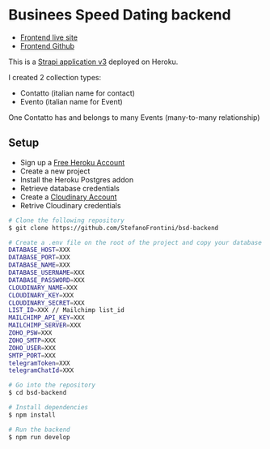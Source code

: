 # Businees Speed Dating backend

- [Frontend live site](https://www.bsdating.com/)
- [Frontend Github](https://github.com/StefanoFrontini/bsp)

This is a [Strapi application v3](https://strapi.io/) deployed on Heroku.

I created 2 collection types:

- Contatto (italian name for contact)
- Evento (italian name for Event)

One Contatto has and belongs to many Events (many-to-many relationship)

## Setup

- Sign up a [Free Heroku Account](https://signup.heroku.com/)
- Create a new project
- Install the Heroku Postgres addon
- Retrieve database credentials
- Create a [Cloudinary Account](https://cloudinary.com/)
- Retrive Cloudinary credentials

```bash
# Clone the following repository
$ git clone https://github.com/StefanoFrontini/bsd-backend

# Create a .env file on the root of the project and copy your database credentials
DATABASE_HOST=XXX
DATABASE_PORT=XXX
DATABASE_NAME=XXX
DATABASE_USERNAME=XXX
DATABASE_PASSWORD=XXX
CLOUDINARY_NAME=XXX
CLOUDINARY_KEY=XXX
CLOUDINARY_SECRET=XXX
LIST_ID=XXX // Mailchimp list_id
MAILCHIMP_API_KEY=XXX
MAILCHIMP_SERVER=XXX
ZOHO_PSW=XXX
ZOHO_SMTP=XXX
ZOHO_USER=XXX
SMTP_PORT=XXX
telegramToken=XXX
telegramChatId=XXX

# Go into the repository
$ cd bsd-backend

# Install dependencies
$ npm install

# Run the backend
$ npm run develop
```
